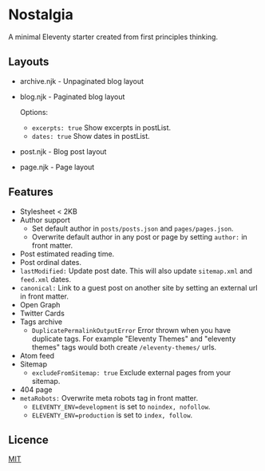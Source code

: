 # Nostalgia

A minimal Eleventy starter created from first principles thinking.

## Layouts

- archive.njk - Unpaginated blog layout
- blog.njk - Paginated blog layout

  Options:

  - `excerpts: true` Show excerpts in postList.
  - `dates: true` Show dates in postList.

- post.njk - Blog post layout
- page.njk - Page layout

## Features

- Stylesheet < 2KB
- Author support
  - Set default author in `posts/posts.json` and `pages/pages.json`.
  - Overwrite default author in any post or page by setting `author:` in front matter.
- Post estimated reading time.
- Post ordinal dates.
- `lastModified:` Update post date. This will also update `sitemap.xml` and `feed.xml` dates.
- `canonical:` Link to a guest post on another site by setting an external url in front matter.
- Open Graph
- Twitter Cards
- Tags archive
  - `DuplicatePermalinkOutputError` Error thrown when you have duplicate tags. For example "Eleventy Themes" and "eleventy themes" tags would both create `/eleventy-themes/` urls.
- Atom feed
- Sitemap
  - `excludeFromSitemap: true` Exclude external pages from your sitemap.
- 404 page
- `metaRobots:` Overwrite meta robots tag in front matter.
  - `ELEVENTY_ENV=development` is set to `noindex, nofollow`.
  - `ELEVENTY_ENV=production` is set to `index, follow`.

## Licence

[MIT](LICENCE)
